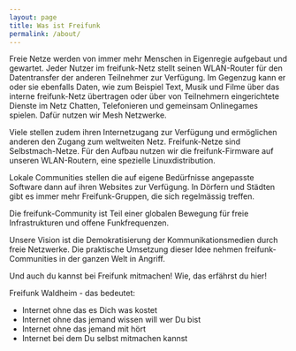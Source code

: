 ```yaml
---
layout: page
title: Was ist Freifunk
permalink: /about/
---
```


Freie Netze werden von immer mehr Menschen in Eigenregie aufgebaut und gewartet. Jeder Nutzer im freifunk-Netz stellt seinen WLAN-Router für den Datentransfer der anderen Teilnehmer zur Verfügung. Im Gegenzug kann er oder sie ebenfalls Daten, wie zum Beispiel Text, Musik und Filme über das interne freifunk-Netz übertragen oder über von Teilnehmern eingerichtete Dienste im Netz Chatten, Telefonieren und gemeinsam Onlinegames spielen. Dafür nutzen wir Mesh Netzwerke.

Viele stellen zudem ihren Internetzugang zur Verfügung und ermöglichen anderen den Zugang zum weltweiten Netz. Freifunk-Netze sind Selbstmach-Netze. Für den Aufbau nutzen wir die freifunk-Firmware auf unseren WLAN-Routern, eine spezielle Linuxdistribution.

Lokale Communities stellen die auf eigene Bedürfnisse angepasste Software dann auf ihren Websites zur Verfügung. In Dörfern und Städten gibt es immer mehr Freifunk-Gruppen, die sich regelmässig treffen.

Die freifunk-Community ist Teil einer globalen Bewegung für freie Infrastrukturen und offene Funkfrequenzen.

Unsere Vision ist die Demokratisierung der Kommunikationsmedien durch freie Netzwerke. Die praktische Umsetzung dieser Idee nehmen freifunk-Communities in der ganzen Welt in Angriff.

Und auch du kannst bei Freifunk mitmachen! Wie, das erfährst du hier!

Freifunk Waldheim - das bedeutet:

-   Internet ohne das es Dich was kostet
-   Internet ohne das jemand wissen will wer Du bist
-   Internet ohne das jemand mit hört
-   Internet bei dem Du selbst mitmachen kannst
